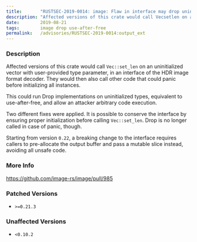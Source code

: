 ```yaml
---
title:       "RUSTSEC-2019-0014: image: Flaw in interface may drop uninitialized instance of arbitrary types"
description: "Affected versions of this crate would call Vecsetlen on an uninitialized vector with userprovided type parameter, in an interface of the HDR image format decoder. They would then also call other code that could panic before initializing all instances. This could run Drop implementations on uninitialized types, equivalent to useafterfree, and allow an attacker arbitrary code execution. Two different fixes were applied. It is possible to conserve the interface by ensuring proper initialization before calling Vecsetlen. Drop is no longer called in case of panic, though. Starting from version 0.22, a breaking change to the interface requires callers to preallocate the output buffer and pass a mutable slice instead, avoiding all unsafe code."
date:        2019-08-21
tags:        image drop use-after-free
permalink:   /advisories/RUSTSEC-2019-0014:output_ext
---
```


### Description

Affected versions of this crate would call `Vec::set_len` on an uninitialized
vector with user-provided type parameter, in an interface of the HDR image
format decoder. They would then also call other code that could panic before
initializing all instances.

This could run Drop implementations on uninitialized types, equivalent to
use-after-free, and allow an attacker arbitrary code execution.

Two different fixes were applied. It is possible to conserve the interface by
ensuring proper initialization before calling `Vec::set_len`. Drop is no longer
called in case of panic, though.

Starting from version `0.22`, a breaking change to the interface requires
callers to pre-allocate the output buffer and pass a mutable slice instead,
avoiding all unsafe code.

### More Info

<https://github.com/image-rs/image/pull/985>

### Patched Versions

- `>=0.21.3`



### Unaffected Versions

- `<0.10.2`
